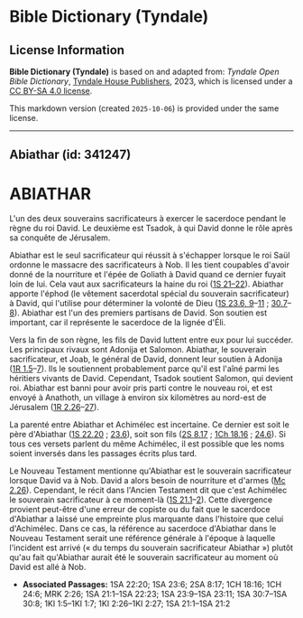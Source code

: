 # Bible Dictionary (Tyndale)

## License Information

**Bible Dictionary (Tyndale)** is based on and adapted from: _Tyndale Open Bible Dictionary_, [Tyndale House Publishers](https://tyndaleopenresources.com/), 2023, which is licensed under a [CC BY-SA 4.0 license](https://creativecommons.org/licenses/by-sa/4.0/legalcode.en).

This markdown version (created `2025-10-06`) is provided under the same license.



--------------------------------

## Abiathar (id: 341247)

ABIATHAR
========

L'un des deux souverains sacrificateurs à exercer le sacerdoce pendant le règne du roi David. Le deuxième est Tsadok, à qui David donne le rôle après sa conquête de Jérusalem.

Abiathar est le seul sacrificateur qui réussit à s'échapper lorsque le roi Saül ordonne le massacre des sacrificateurs à Nob. Il les tient coupables d'avoir donné de la nourriture et l'épée de Goliath à David quand ce dernier fuyait loin de lui. Cela vaut aux sacrificateurs la haine du roi ([1S 21–22](https://ref.ly/1Sam21:1-1Sam22:23)). Abiathar apporte l'éphod (le vêtement sacerdotal spécial du souverain sacrificateur) à David, qui l'utilise pour déterminer la volonté de Dieu ([1S 23\.6, 9](https://ref.ly/1Sam23:6)–[11](https://ref.ly/1Sam23:6) ; [30\.7](https://ref.ly/1Sam30:7-1Sam30:8)–[8](https://ref.ly/1Sam30:7-1Sam30:8)). Abiathar est l'un des premiers partisans de David. Son soutien est important, car il représente le sacerdoce de la lignée d'Éli.

Vers la fin de son règne, les fils de David luttent entre eux pour lui succéder. Les principaux rivaux sont Adonija et Salomon. Abiathar, le souverain sacrificateur, et Joab, le général de David, donnent leur soutien à Adonija ([1R 1\.5](https://ref.ly/1Kgs1:5-1Kgs1:7)–[7](https://ref.ly/1Kgs1:5-1Kgs1:7)). Ils le soutiennent probablement parce qu'il est l'aîné parmi les héritiers vivants de David. Cependant, Tsadok soutient Salomon, qui devient roi. Abiathar est banni pour avoir pris parti contre le nouveau roi, et est envoyé à Anathoth, un village à environ six kilomètres au nord\-est de Jérusalem ([1R 2\.26](https://ref.ly/1Kgs2:26-1Kgs2:27)–[27](https://ref.ly/1Kgs2:26-1Kgs2:27)).

La parenté entre Abiathar et Achimélec est incertaine. Ce dernier est soit le père d'Abiathar ([1S 22\.20](https://ref.ly/1Sam22:20) ; [23\.6](https://ref.ly/1Sam23:6)), soit son fils ([2S 8\.17](https://ref.ly/2Sam8:17) ; [1Ch 18\.16](https://ref.ly/1Chr18:16) ; [24\.6](https://ref.ly/1Chr24:6)). Si tous ces versets parlent du même Achimélec, il est possible que les noms soient inversés dans les passages écrits plus tard.

Le Nouveau Testament mentionne qu'Abiathar est le souverain sacrificateur lorsque David va à Nob. David a alors besoin de nourriture et d'armes ([Mc 2\.26](https://ref.ly/Mark2:26)). Cependant, le récit dans l'Ancien Testament dit que c'est Achimélec le souverain sacrificateur à ce moment\-là ([1S 21\.1](https://ref.ly/1Sam21:1-1Sam21:2)–[2](https://ref.ly/1Sam21:1-1Sam21:2)). Cette divergence provient peut\-être d'une erreur de copiste ou du fait que le sacerdoce d'Abiathar a laissé une empreinte plus marquante dans l'histoire que celui d'Achimélec. Dans ce cas, la référence au sacerdoce d'Abiathar dans le Nouveau Testament serait une référence générale à l'époque à laquelle l'incident est arrivé (« du temps du souverain sacrificateur Abiathar ») plutôt qu'au fait qu'Abiathar aurait été le souverain sacrificateur au moment où David est allé à Nob.

* **Associated Passages:** 1SA 22:20; 1SA 23:6; 2SA 8:17; 1CH 18:16; 1CH 24:6; MRK 2:26; 1SA 21:1–1SA 22:23; 1SA 23:9–1SA 23:11; 1SA 30:7–1SA 30:8; 1KI 1:5–1KI 1:7; 1KI 2:26–1KI 2:27; 1SA 21:1–1SA 21:2

